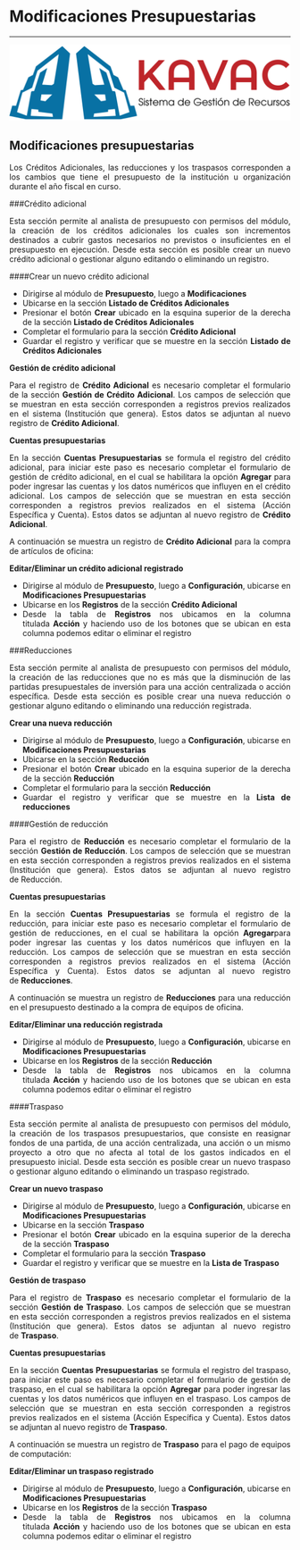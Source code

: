 # Modificaciones Presupuestarias 
********************************
<div style="text-align: justify;">

![Screenshot](img/logokavac.png#imagen)

## Modificaciones presupuestarias

Los Créditos Adicionales, las reducciones y los traspasos corresponden a los cambios que tiene el presupuesto de la institución u organización durante el año fiscal en curso. 

###Crédito adicional

Esta sección permite al analista de presupuesto con permisos del módulo, la creación de los créditos adicionales los cuales son incrementos destinados a cubrir gastos necesarios no previstos o insuficientes en el presupuesto en ejecución. Desde esta sección es posible crear un nuevo crédito adicional o gestionar alguno editando o eliminando un registro.

####Crear un nuevo crédito adicional

-	Dirigirse al módulo de **Presupuesto**, luego a **Modificaciones**
-	Ubicarse en la sección **Listado de Créditos Adicionales**
-	Presionar el botón **Crear** ubicado en la esquina superior de la derecha de la sección **Listado de Créditos Adicionales** 
-	Completar el formulario para la sección **Crédito Adicional**
-	Guardar el registro y verificar que se muestre en la sección **Listado de Créditos Adicionales**

**Gestión de crédito adicional**

Para el registro de **Crédito Adicional** es necesario completar el formulario de la sección **Gestión de Crédito Adicional**. Los campos de selección que se muestran en esta sección corresponden a registros previos realizados en el sistema (Institución que genera). Estos datos se adjuntan al nuevo registro de **Crédito Adicional**.

**Cuentas presupuestarias**

En la sección **Cuentas Presupuestarias** se formula el registro del crédito adicional, para iniciar este paso es necesario completar el formulario de gestión de crédito adicional, en el cual se habilitara la opción **Agregar** para poder ingresar las cuentas y los datos numéricos que influyen en el crédito adicional. Los campos de selección que se muestran en esta sección corresponden a registros previos realizados en el sistema (Acción Específica y Cuenta). Estos datos se adjuntan al nuevo registro de **Crédito Adicional**.

A continuación se muestra un registro de **Crédito Adicional** para la compra de artículos de oficina:

**Editar/Eliminar un crédito adicional registrado**

-	Dirigirse al módulo de **Presupuesto**, luego a **Configuración**, ubicarse en **Modificaciones Presupuestarias**
-	Ubicarse en los **Registros** de la sección **Crédito Adicional**
-	Desde la tabla de **Registros** nos ubicamos en la columna titulada **Acción** y haciendo uso de los botones que se ubican en esta columna podemos editar o eliminar el registro

###Reducciones

Esta sección permite al analista de presupuesto con permisos del módulo, la creación de las reducciones que no es más que la disminución de las partidas presupuestales de inversión para una acción centralizada o acción específica. Desde esta sección es posible crear una nueva reducción o gestionar alguno editando o eliminando una reducción registrada.

**Crear una nueva reducción**

-	Dirigirse al módulo de **Presupuesto**, luego a **Configuración**, ubicarse en **Modificaciones Presupuestarias**
-	Ubicarse en la sección **Reducción**
-	Presionar el botón **Crear** ubicado en la esquina superior de la derecha de la sección **Reducción** 
-	Completar el formulario para la sección **Reducción** 
-	Guardar el registro y verificar que se muestre en la **Lista de reducciones**

####Gestión de reducción

Para el registro de **Reducción** es necesario completar el formulario de la sección **Gestión de Reducción**. Los campos de selección que se muestran en esta sección corresponden a registros previos realizados en el sistema (Institución que genera). Estos datos se adjuntan al nuevo registro de Reducción.  

**Cuentas presupuestarias**

En la sección **Cuentas Presupuestarias** se formula el registro de la reducción, para iniciar este paso es necesario completar el formulario de gestión de reducciones, en el cual se habilitara la opción **Agregar**para poder ingresar las cuentas y los datos numéricos que influyen en la reducción. Los campos de selección que se muestran en esta sección corresponden a registros previos realizados en el sistema (Acción Específica y Cuenta). Estos datos se adjuntan al nuevo registro de **Reducciones**.

A continuación se muestra un registro de **Reducciones** para una reducción en el presupuesto destinado a la compra de equipos de oficina.

**Editar/Eliminar una reducción registrada**

-	Dirigirse al módulo de **Presupuesto**, luego a **Configuración**, ubicarse en **Modificaciones Presupuestarias**
-	Ubicarse en los **Registros** de la sección **Reducción**
-	Desde la tabla de **Registros** nos ubicamos en la columna titulada **Acción** y haciendo uso de los botones que se ubican en esta columna podemos editar o eliminar el registro

####Traspaso

Esta sección permite al analista de presupuesto con permisos del módulo, la creación de los traspasos presupuestarios, que consiste en reasignar fondos de una partida, de una acción centralizada, una acción o  un mismo proyecto  a otro que no afecta al total de los gastos indicados en el presupuesto inicial. Desde esta sección es posible crear un nuevo traspaso o gestionar alguno editando o eliminando un traspaso registrado.

**Crear un nuevo traspaso**

-	Dirigirse al módulo de **Presupuesto**, luego a **Configuración**, ubicarse en **Modificaciones Presupuestarias**
-	Ubicarse en la sección **Traspaso**
-	Presionar el botón **Crear** ubicado en la esquina superior de la derecha de la sección **Traspaso** 
-	Completar el formulario para la sección **Traspaso** 
-	Guardar el registro y verificar que se muestre en la **Lista de Traspaso** 

**Gestión de traspaso**

Para el registro de **Traspaso** es necesario completar el formulario de la sección **Gestión de Traspaso**. Los campos de selección que se muestran en esta sección corresponden a registros previos realizados en el sistema (Institución que genera). Estos datos se adjuntan al nuevo registro de **Traspaso**.

**Cuentas presupuestarias**

En la sección **Cuentas Presupuestarias** se formula el registro del traspaso, para iniciar este paso es necesario completar el formulario de gestión de traspaso, en el cual se habilitara la opción **Agregar** para poder ingresar las cuentas y los datos numéricos que influyen en el traspaso. Los campos de selección que se muestran en esta sección corresponden a registros previos realizados en el sistema (Acción Específica y Cuenta). Estos datos se adjuntan al nuevo registro de **Traspaso**.

A continuación se muestra un registro de **Traspaso** para el pago de equipos de computación:

**Editar/Eliminar un traspaso registrado**

-	Dirigirse al módulo de **Presupuesto**, luego a **Configuración**, ubicarse en **Modificaciones Presupuestarias**
-	Ubicarse en los **Registros** de la sección **Traspaso**
-	Desde la tabla de **Registros** nos ubicamos en la columna titulada **Acción** y haciendo uso de los botones que se ubican en esta columna podemos editar o eliminar el registro


</div>























   